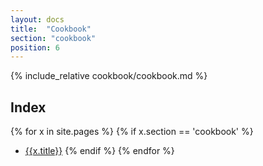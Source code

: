 ```yaml
---
layout: docs
title:  "Cookbook"
section: "cookbook"
position: 6
---
```


{% include_relative cookbook/cookbook.md %}

## Index

{% for x in site.pages %}
  {% if x.section == 'cookbook' %}
- [{{x.title}}]({{site.baseurl}}{{x.url}})
  {% endif %}
{% endfor %}
